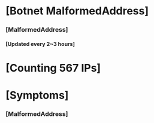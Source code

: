 # [Botnet MalformedAddress]
### [MalformedAddress]
#### [Updated every 2~3 hours]

# [Counting 567 IPs]

# [Symptoms] 
###   [MalformedAddress]
